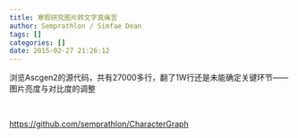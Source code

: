 ```yaml
---
title: 寒假研究图片转文字真痛苦
author: Semprathlon / Simfae Dean
tags: []
categories: []
date: 2015-02-27 21:26:12
---
```

浏览Ascgen2的源代码，共有27000多行，翻了1W行还是未能确定关键环节——图片亮度与对比度的调整

&nbsp;

https://github.com/semprathlon/CharacterGraph